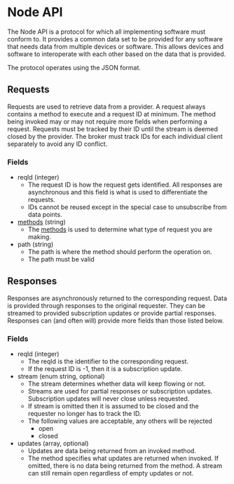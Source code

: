 # Node API

The Node API is a protocol for which all implementing software must conform to. It provides a common
data set to be provided for any software that needs data from multiple devices or software. This
allows devices and software to interoperate with each other based on the data that is provided.

The protocol operates using the JSON format.

## Requests

Requests are used to retrieve data from a provider. A request always contains a method to execute
and a request ID at minimum. The method being invoked may or may not require more fields when
performing a request. Requests must be tracked by their ID until the stream is deemed closed by the
provider. The broker must track IDs for each individual client separately to avoid any ID conflict.

### Fields

- reqId (integer)
  - The request ID is how the request gets identified. All responses are asynchronous and this field
  is what is used to differentiate the requests.
  - IDs cannot be reused except in the special case to unsubscribe from data points.
- [methods](method) (string)
  - The [methods](method) is used to determine what type of request you are making.
- path (string)
  - The path is where the method should perform the operation on.
  - The path must be valid

## Responses

Responses are asynchronously returned to the corresponding request. Data is provided through
responses to the original requester. They can be streamed to provided subscription updates or provide
partial responses. Responses can (and often will) provide more fields than those listed below.

### Fields

- reqId (integer)
  - The reqId is the identifier to the corresponding request.
  - If the request ID is -1, then it is a subscription update.
- stream (enum string, optional)
  - The stream determines whether data will keep flowing or not.
  - Streams are used for partial responses or subscription updates. Subscription updates will never
  close unless requested.
  - If stream is omitted then it is assumed to be closed and the requester no longer has to track
  the ID.
  - The following values are acceptable, any others will be rejected
      - open
      - closed
- updates (array, optional)
  - Updates are data being returned from an invoked method.
  - The method specifies what updates are returned when invoked. If omitted, there is no data being
  returned from the method. A stream can still remain open regardless of empty updates or not.
